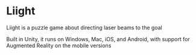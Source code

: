 # Liight

Liight is a puzzle game about directing laser beams to the goal

Built in Unity, it runs on Windows, Mac, iOS, and Android, with support for Augmented Reality on the mobile versions
